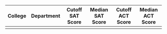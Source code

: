 




| College | Department | Cutoff SAT Score | Median SAT Score | Cutoff ACT Score | Median ACT Score | 
| ------- | ---------- | ---------------- | ---------------- | ---------------- | ---------------- |
|         |            |                  |                  |                  |                  |
